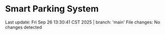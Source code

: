 # Smart Parking System

<!--START_SECTION:status-->
Last update: Fri Sep 26 13:30:41 CST 2025 | branch: 'main'
File changes:
No changes detected
<!--END_SECTION:status-->
